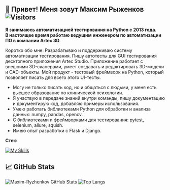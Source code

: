 ## 🙋 Привет! Меня зовут Максим Рыженков ![Visitors](https://visitor-badge.glitch.me/badge?page_id=maxim-ryzhenkov) 

**Я занимаюсь автоматизацией тестирования на Python с 2013 года**.<br>
**В настоящее время работаю ведущим инженером по автоматизации ПО в компании Artec 3D**.

Коротко обо мне:
Разрабатываю и поддерживаю систему автоматизации тестирования. Пишу автотесты для GUI тестирования десктопного приложения Artec Studio. Приложение работает с внешними 3D-сканерами, умеет создавать и редактировать 3D-модели и CAD-объекты. Мой продукт - тестовый фреймворк на Python, который позволяет писать для всего этого UI-тесты. 

- Могу не только писать код, но и общаться с людьми, у меня есть высшее образование по клинической психологии.
- Я участвую в передаче знаний внутри команды, пишу документацию и документирую код, добавляю примеры использования.
- Умею работать библиотеками Python для обработки и анализа данных: numpy, pandas, opencv. 
- С библиотеками и фреймворками для тестирования: pytest, selenium, allure, squish.
- Имею опыт разработки с Flask и Django.



**Стек:**

[![My Skills](https://skillicons.dev/icons?i=py,jenkins,selenium,html,css,flask,django,git,docker,arduino)](https://skillicons.dev)




## 📈 GitHub Stats

![Maxim-Ryzhenkov GitHub Stats](https://github-readme-stats.vercel.app/api?username=maxim-ryzhenkov&count_private=true&hide=contribs&show_icons=true&theme=radical)
![Top Langs](https://github-readme-stats.vercel.app/api/top-langs/?username=maxim-ryzhenkov&count_private=true&hide=tsql&langs_count=7&theme=radical&layout=compact)
